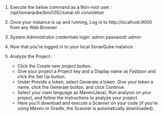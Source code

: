 1. Execute the below command as a Non-root user :
    /opt/sonarqube/bin/[OS]/sonar.sh consoleton

2. Once your instance is up and running, Log in to http://localhost:9000 from any Web Browser

3. System Administrator credentials
    login: admin 
    password: admin

4. Now that you're logged in to your local SonarQube instance

5. Analyze the Project :
    - Click the Create new project button.
    - Give your project a Project key and a Display name as Fastjson and click the Set Up button.
    - Under Provide a token, select Generate a token. Give your token a name, click the Generate button, and click Continue.
    - Select your main language as Maven(Java), Run analysis on your project, and follow the instructions to analyze your project.
    - Here you'll download and execute a Scanner on your code (if you're using Maven or Gradle, the Scanner is automatically downloaded).